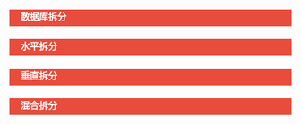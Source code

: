 <h3 style="padding-bottom:6px; padding-left:20px; color:#ffffff; background-color:#E74C3C;">数据库拆分</h3>



<h3 style="padding-bottom:6px; padding-left:20px; color:#ffffff; background-color:#E74C3C;">水平拆分</h3>



<h3 style="padding-bottom:6px; padding-left:20px; color:#ffffff; background-color:#E74C3C;">垂直拆分</h3>



<h3 style="padding-bottom:6px; padding-left:20px; color:#ffffff; background-color:#E74C3C;">混合拆分</h3>

